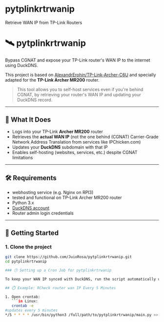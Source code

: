 # pytplinkrtrwanip
Retrieve WAN IP from TP-Link Routers


# 🛰️ pytplinkrtrwanip

Bypass CGNAT and expose your TP-Link router's WAN IP to the internet using DuckDNS.

This project is based on [AlexandrErohin/TP-Link-Archer-C6U](https://github.com/AlexandrErohin/TP-Link-Archer-C6U) and specially adapted for the **TP-Link Archer MR200** router.

> This tool allows you to self-host services even if you're behind CGNAT, by retrieving your router's WAN IP and updating your DuckDNS record.

---

## 📡 What It Does

- Logs into your TP-Link **Archer MR200** router
- Retrieves the **actual WAN IP** (not the one behind (CGNAT) Carrier-Grade Network Address Translation from services like IPChicken.com)
- Updates your **DuckDNS** subdomain with that IP
- Enables self-hosting (websites, services, etc.) despite CGNAT limitations

---

## 🛠️ Requirements

- webhosting service (e.g. Nginx on RPI3)
- tested and functional on TP-Link Archer MR200 router
- Python 3.x
- [DuckDNS account](https://www.duckdns.org/)
- Router admin login credentials

---

## 🚀 Getting Started

### 1. Clone the project

```bash
git clone https://github.com/JuioRosa/pytplinkrtrwanip.git
cd pytplinkrtrwanip

### 🕒 Setting up a Cron Job for pytplinkrtrwanip

To keep your WAN IP synced with DuckDNS, run the script automatically using `cron`.

## ⏱️ Example: RCheck router wan IP Every 5 Minutes

1. Open crontab:
   ```in Linux:
   crontab -e
#updates every 5 minutes
*/5 * * * * /usr/bin/python3 /full/path/to/pytplinkrtrwanip/main.py >> /full/path/to/pytplinkrtrwanip/cron.log 2>&1

